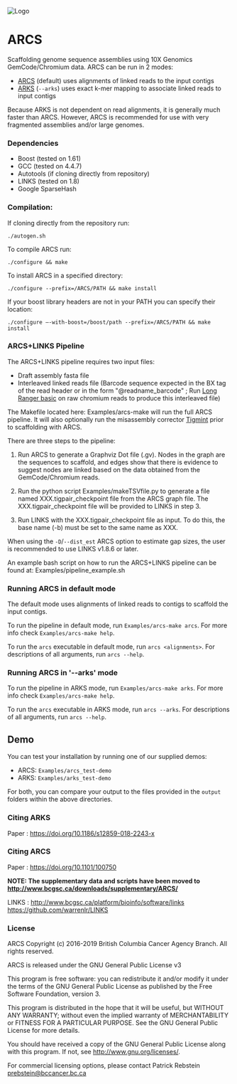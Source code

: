 ![Logo](https://github.com/bcgsc/arcs/blob/master/arcs-logo.png)

# ARCS

Scaffolding genome sequence assemblies using 10X Genomics GemCode/Chromium data. 
ARCS can be run in 2 modes:
* [ARCS](https://doi.org/10.1101/100750) (default) uses alignments of linked reads to the input contigs 
* [ARKS](https://doi.org/10.1186/s12859-018-2243-x) (`--arks`) uses exact k-mer mapping to associate linked reads to input contigs

Because ARKS is not dependent on read alignments, it is generally much faster than ARCS. However, ARCS is recommended for use with very fragmented assemblies and/or large genomes.

### Dependencies
* Boost (tested on 1.61)
* GCC (tested on 4.4.7)
* Autotools (if cloning directly from repository) 
* LINKS (tested on 1.8)
* Google SparseHash

### Compilation:
If cloning directly from the repository run:
```
./autogen.sh
```
To compile ARCS run:
```
./configure && make
```
To install ARCS in a specified directory:
```
./configure --prefix=/ARCS/PATH && make install
```
If your boost library headers are not in your PATH you can specify their location:
```
./configure –-with-boost=/boost/path --prefix=/ARCS/PATH && make install
```

### ARCS+LINKS Pipeline

The ARCS+LINKS pipeline requires two input files:
* Draft assembly fasta file
* Interleaved linked reads file (Barcode sequence expected in the BX tag of the read header or in the form "@readname_barcode" ; Run [Long Ranger basic](https://support.10xgenomics.com/genome-exome/software/pipelines/latest/what-is-long-ranger) on raw chromium reads to produce this interleaved file)

The Makefile located here: Examples/arcs-make will run the full ARCS pipeline. It will also optionally run the misassembly corrector [Tigmint](https://github.com/bcgsc/tigmint) prior to scaffolding with ARCS.

There are three steps to the pipeline:

1. Run ARCS to generate a Graphviz Dot file (.gv). Nodes in the graph are the sequences to scaffold, and edges show that there is evidence to suggest nodes are linked based on the data obtained from the GemCode/Chromium reads.

2. Run the python script Examples/makeTSVfile.py to generate a file named XXX.tigpair_checkpoint file from the ARCS graph file. The XXX.tigpair_checkpoint file will be provided to LINKS in step 3.

3. Run LINKS with the XXX.tigpair_checkpoint file as input. To do this, the base name (-b) must be set to the same name as XXX.

When using the `-D`/`--dist_est` ARCS option to estimate gap sizes, the user is recommended to use LINKS v1.8.6 or later.

An example bash script on how to run the ARCS+LINKS pipeline can be found at: Examples/pipeline_example.sh

### Running ARCS in default mode

The default mode uses alignments of linked reads to contigs to scaffold the input contigs.

To run the pipeline in default mode, run `Examples/arcs-make arcs`. For more info check `Examples/arcs-make help`.

To run the `arcs` executable in default mode, run `arcs <alignments>`. For descriptions of all arguments, run `arcs --help`.

### Running ARCS in '--arks' mode

To run the pipeline in ARKS mode, run `Examples/arcs-make arks`. For more info check `Examples/arcs-make help`.

To run the `arcs` executable in ARKS mode, run `arcs --arks`. For descriptions of all arguments, run `arcs --help`.

## Demo

You can test your installation by running one of our supplied demos:
* ARCS: `Examples/arcs_test-demo`
* ARKS: `Examples/arks_test-demo`

For both, you can compare your output to the files provided in the `output` folders within the above directories.

### Citing ARKS

Paper :
https://doi.org/10.1186/s12859-018-2243-x

### Citing ARCS

Paper :
https://doi.org/10.1101/100750

**NOTE: The supplementary data and scripts have been moved to http://www.bcgsc.ca/downloads/supplementary/ARCS/**

LINKS :
http://www.bcgsc.ca/platform/bioinfo/software/links
https://github.com/warrenlr/LINKS


### License  

ARCS Copyright (c) 2016-2019 British Columbia Cancer Agency Branch.  All rights reserved.

ARCS is released under the GNU General Public License v3

This program is free software: you can redistribute it and/or modify it under the terms of the GNU General Public License as published by the Free Software Foundation, version 3.

This program is distributed in the hope that it will be useful, but WITHOUT ANY WARRANTY; without even the implied warranty of MERCHANTABILITY or FITNESS FOR A PARTICULAR PURPOSE. See the GNU General Public License for more details.

You should have received a copy of the GNU General Public License along with this program. If not, see <http://www.gnu.org/licenses/>.

For commercial licensing options, please contact Patrick Rebstein <prebstein@bccancer.bc.ca>
